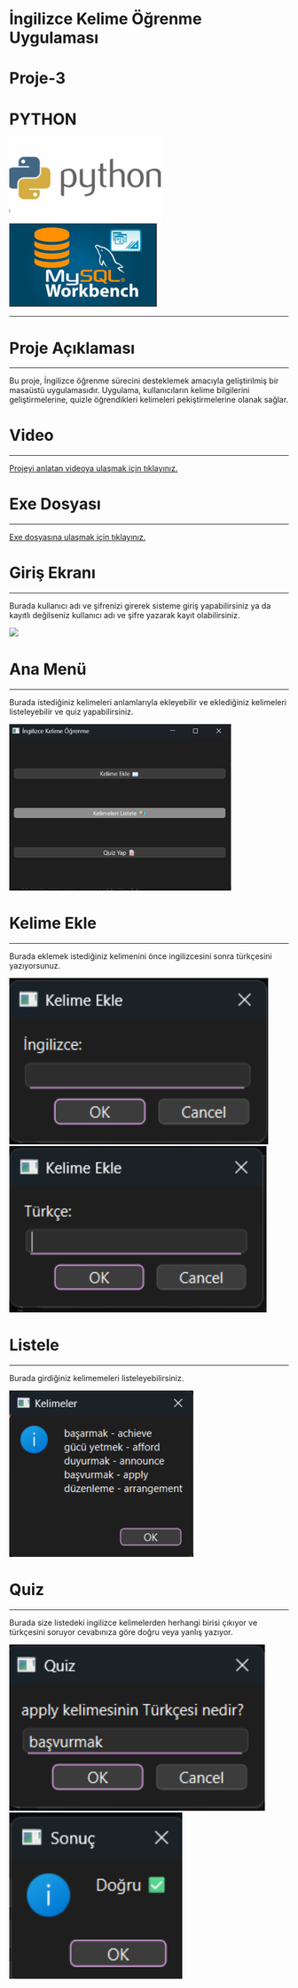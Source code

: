 # İngilizce Kelime Öğrenme Uygulaması
# Proje-3
# PYTHON
<img height="150" src="resimler/image.png">
<img height="150" src="resimler/image1.png">

-----------------------------------------------

# Proje Açıklaması
--------------------
<p>Bu proje, İngilizce öğrenme sürecini desteklemek amacıyla geliştirilmiş bir masaüstü uygulamasıdır. Uygulama, kullanıcıların kelime bilgilerini geliştirmelerine, quizle öğrendikleri kelimeleri pekiştirmelerine olanak sağlar.<p>

# Video
----------------
<a href="https://drive.google.com/file/d/1r6uVxfN2YfXU7WrKv8K1x0WbCcTKQAWF/view?usp=sharing">
<p>Projeyi anlatan videoya ulaşmak için tıklayınız.<p>

</a>

# Exe Dosyası
----------------
<a href="">Exe dosyasına ulaşmak için tıklayınız.</a>

# Giriş Ekranı
----------------
<p>Burada kullanıcı adı ve şifrenizi girerek sisteme giriş yapabilirsiniz ya da kayıtlı değilseniz kullanıcı adı ve şifre yazarak kayıt olabilirsiniz.<p>
<img height="300" src="resimler/girisekranı.png">


# Ana Menü
--------------
<p>Burada istediğiniz kelimeleri anlamlarıyla ekleyebilir ve eklediğiniz kelimeleri listeleyebilir ve quiz yapabilirsiniz.<p>
<img height="300" src="resimler/anamenu.png">

# Kelime Ekle
--------------
<p>Burada eklemek istediğiniz kelimenini önce ingilizcesini sonra türkçesini yazıyorsunuz.<p>
<img height="300" src="resimler/1.png">
<img height="300" src="resimler/2.png">

# Listele
-----------
<p>Burada girdiğiniz kelimemeleri listeleyebilirsiniz.<p>
<img height="300" src="resimler/3.png">

# Quiz
--------
<p>Burada size listedeki ingilizce kelimelerden herhangi birisi çıkıyor ve türkçesini soruyor cevabınıza göre doğru veya yanlış yazıyor.<p>
<img height="300" src="resimler/4.png">
<img height="300" src="resimler/5.png">

